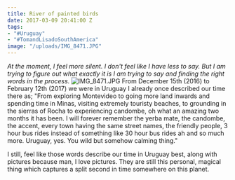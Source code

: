 ```yaml
---
title: River of painted birds
date: 2017-03-09 20:41:00 Z
tags:
- "#Uruguay"
- "#TomandLisadoSouthAmerica"
image: "/uploads/IMG_8471.JPG"
---
```


*At the moment, I feel more silent. I don't feel like I have less to say. But I am trying to figure out what exactly it is I am trying to say and finding the right words in the process.*<!--more-->
![IMG_8471.JPG](/uploads/IMG_8471.JPG)
From December 15th (2016) to February 12th (2017) we were in Uruguay I already once described our time there as; "From exploring Montevideo to going more land inwards and spending time in Minas, visiting extremely touristy beaches, to grounding in the sierras of Rocha to experiencing candombe, oh what an amazing two months it has been. I will forever remember the yerba mate, the candombe, the accent, every town having the same street names, the friendly people, 3 hour bus rides instead of something like 30 hour bus rides ah and so much more. Uruguay, yes. You wild but somehow calming thing."

I still, feel like those words describe our time in Uruguay best, along with pictures because man, I love pictures. They are still this personal, magical thing which captures a split second in time somewhere on this planet.